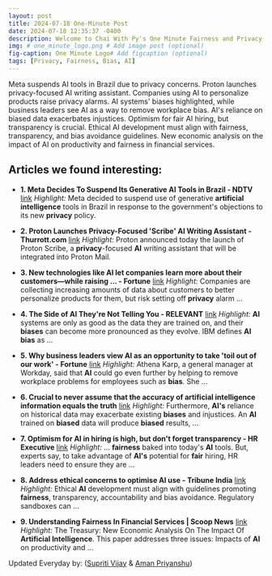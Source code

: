 ```yaml
---
layout: post
title: 2024-07-18 One-Minute Post
date: 2024-07-18 12:35:37 -0400
description: Welcome to Chai With Py's One Minute Fairness and Privacy, which aims to provide you the current happenings in the world of Fairness, Privacy, and AI.
img: # one_minute_logo.png # Add image post (optional)
fig-caption: One Minute Logo# Add figcaption (optional)
tags: [Privacy, Fairness, Bias, AI]
---
```


Meta suspends AI tools in Brazil due to privacy concerns. Proton launches privacy-focused AI writing assistant. Companies using AI to personalize products raise privacy alarms. AI systems' biases highlighted, while business leaders see AI as a way to remove workplace bias. AI's reliance on biased data exacerbates injustices. Optimism for fair AI hiring, but transparency is crucial. Ethical AI development must align with fairness, transparency, and bias avoidance guidelines. New economic analysis on the impact of AI on productivity and fairness in financial services.

## Articles we found interesting:

- **1. Meta Decides To Suspend Its Generative <b>AI</b> Tools in Brazil - NDTV** [link](https://www.ndtv.com/artificial-intelligence/meta-meta-ai-brazil-meta-decides-to-suspend-its-generative-ai-tools-in-brazil-6130616)
_Highlight:_ Meta decided to suspend use of generative <b>artificial intelligence</b> tools in Brazil in response to the government&#39;s objections to its new <b>privacy</b> policy.

- **2. Proton Launches <b>Privacy</b>-Focused &#39;Scribe&#39; <b>AI</b> Writing Assistant - Thurrott.com** [link](https://www.thurrott.com/a-i/305669/proton-scribe-ai-writing-assistant)
_Highlight:_ Proton announced today the launch of Proton Scribe, a <b>privacy</b>-focused <b>AI</b> writing assistant that will be integrated into Proton Mail.

- **3. New technologies like <b>AI</b> let companies learn more about their customers—while raising ... - Fortune** [link](https://fortune.com/2024/07/17/salesforce-privacy-mastercard-copilot-zillow-a-i-uber-airbnb-technology/)
_Highlight:_ Companies are collecting increasing amounts of data about customers to better personalize products for them, but risk setting off <b>privacy</b> alarm&nbsp;...

- **4. The Side of <b>AI</b> They&#39;re Not Telling You - RELEVANT** [link](https://relevantmagazine.com/magazine/the-side-of-ai-theyre-not-telling-you/)
_Highlight:_ <b>AI</b> systems are only as good as the data they are trained on, and their <b>biases</b> can become more pronounced as they evolve. IBM defines <b>AI bias</b> as&nbsp;...

- **5. Why business leaders view <b>AI</b> as an opportunity to take &#39;toil out of our work&#39; - Fortune** [link](https://fortune.com/2024/07/17/ai-business-leaders-workplace-workday-mckinsey-lenovo/)
_Highlight:_ Athena Karp, a general manager at Workday, said that <b>AI</b> could go even further by helping to remove workplace problems for employees such as <b>bias</b>. She&nbsp;...

- **6. Crucial to never assume that the accuracy of <b>artificial intelligence</b> information equals the truth** [link](https://www.dailymaverick.co.za/opinionista/2024-07-17-crucial-to-never-assume-that-the-accuracy-of-artificial-intelligence-information-equals-the-truth/)
_Highlight:_ Furthermore, <b>AI&#39;s</b> reliance on historical data may exacerbate existing <b>biases</b> and injustices. An <b>AI</b> trained on <b>biased</b> data will produce <b>biased</b> results,&nbsp;...

- **7. Optimism for <b>AI</b> in hiring is high, but don&#39;t forget transparency - HR Executive** [link](https://hrexecutive.com/optimism-for-ai-in-hiring-is-high-but-dont-forget-transparency/)
_Highlight:_ ... <b>fairness</b> baked into today&#39;s <b>AI</b> tools. But, experts say, to take advantage of <b>AI&#39;s</b> potential for <b>fair</b> hiring, HR leaders need to ensure they are&nbsp;...

- **8. Address ethical concerns to optimise <b>AI</b> use - Tribune India** [link](https://www.tribuneindia.com/news/comment/address-ethical-concerns-to-optimise-ai-use-640753)
_Highlight:_ Ethical <b>AI</b> development must align with guidelines promoting <b>fairness</b>, transparency, accountability and bias avoidance. Regulatory sandboxes can&nbsp;...

- **9. Understanding <b>Fairness</b> In Financial Services | Scoop News** [link](https://www.scoop.co.nz/stories/AK2407/S00518/understanding-fairness-in-financial-services.htm)
_Highlight:_ The Treasury: New Economic Analysis On The Impact Of <b>Artificial Intelligence</b>. This paper addresses three issues: Impacts of <b>AI</b> on productivity and&nbsp;...


Updated Everyday by: (<a href="https://supritivijay.github.io/">Supriti Vijay</a> & <a href="https://amanpriyanshu.github.io/">Aman Priyanshu</a>)
